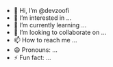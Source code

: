 - 👋 Hi, I’m @devzoofi
- 👀 I’m interested in ...
- 🌱 I’m currently learning ...
- 💞️ I’m looking to collaborate on ...
- 📫 How to reach me ...
- 😄 Pronouns: ...
- ⚡ Fun fact: ...

<!---
devzoofi/devzoofi is a ✨ special ✨ repository because its `README.md` (this file) appears on your GitHub profile.
You can click the Preview link to take a look at your changes.
--->
